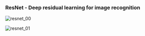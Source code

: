 ### ResNet - Deep residual learning for image recognition

![resnet_00](https://github.com/ProtossDragoon/paper_implementation_and_testing_tf2/tree/main/docs/img/resnet_00.png)

![resnet_01](https://github.com/ProtossDragoon/paper_implementation_and_testing_tf2/tree/main/docs/img/resnet_01.png)
